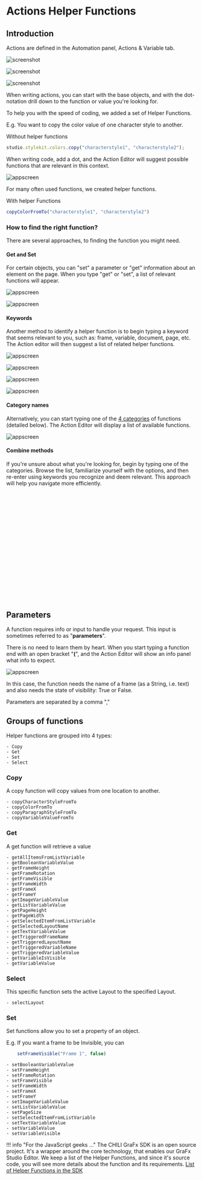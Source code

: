 # Actions Helper Functions

## Introduction

Actions are defined in the Automation panel, Actions & Variable tab.

![screenshot](panel1.png)

![screenshot](editaction.png)
 
![screenshot](actioneditor.png)

When writing actions, you can start with the base objects, and with the dot-notation drill down to the function or value you're looking for.

To help you with the speed of coding, we added a set of Helper Functions.

E.g. You want to copy the color value of one character style to another.

Without helper functions

```js
studio.stylekit.colors.copy("characterstyle1", "characterstyle2");
```

When writing code, add a dot, and the Action Editor will suggest possible functions that are relevant in this context.

![appscreen](dotnotation.png)

For many often used functions, we created helper functions.

With helper Functions

```js
copyColorFromTo("characterstyle1", "characterstyle2")
```

### How to find the right function?

There are several approaches, to finding the function you might need.

#### Get and Set

For certain objects, you can "set" a parameter or "get" information about an element on the page. When you type "get" or "set", a list of relevant functions will appear.

![appscreen](get.png)

![appscreen](set.png)

#### Keywords

Another method to identify a helper function is to begin typing a keyword that seems relevant to you, such as: frame, variable, document, page, etc. The Action editor will then suggest a list of related helper functions.

![appscreen](variable.png)

![appscreen](image.png)

![appscreen](frame.png)

![appscreen](page.png)

#### Category names

Alternatively, you can start typing one of the [4 categories](#groups-of-functions) of functions (detailed below). The Action Editor will display a list of available functions.

![appscreen](helpers.png)

#### Combine methods

If you're unsure about what you're looking for, begin by typing one of the categories. Browse the list, familiarize yourself with the options, and then re-enter using keywords you recognize and deem relevant. This approach will help you navigate more efficiently.

<script src="https://fast.wistia.com/embed/medias/xu3o7hf5hb.jsonp" async></script><script src="https://fast.wistia.com/assets/external/E-v1.js" async></script><div class="wistia_responsive_padding" style="padding:56.25% 0 0 0;position:relative;"><div class="wistia_responsive_wrapper" style="height:100%;left:0;position:absolute;top:0;width:100%;"><div class="wistia_embed wistia_async_xu3o7hf5hb seo=false videoFoam=true" style="height:100%;position:relative;width:100%">&nbsp;</div></div></div>

## Parameters

A function requires info or input to handle your request. This input is sometimes referred to as "**parameters**".

There is no need to learn them by heart. When you start typing a function end with an open bracket "**(**", and the Action Editor will show an info panel what info to expect.

![appscreen](params.png)

In this case, the function needs the name of a frame (as a String, i.e. text) and also needs the state of visibility: True or False.

Parameters are separated by a comma ","

## Groups of functions

Helper functions are grouped into 4 types:

	- Copy
	- Get
	- Set
	- Select
	
### Copy

A copy function will copy values from one location to another.

	- copyCharacterStyleFromTo
	- copyColorFromTo
	- copyParagraphStyleFromTo
	- copyVariableValueFromTo

### Get

A get function will retrieve a value

	- getAllItemsFromListVariable
	- getBooleanVariableValue
	- getFrameHeight
	- getFrameRotation
	- getFrameVisible
	- getFrameWidth
	- getFrameX
	- getFrameY
	- getImageVariableValue
	- getListVariableValue
	- getPageHeight
	- getPageWidth
	- getSelectedItemFromListVariable
	- getSelectedLayoutName
	- getTextVariableValue
	- getTriggeredFrameName
	- getTriggeredLayoutName
	- getTriggeredVariableName
	- getTriggeredVariableValue
	- getVariableIsVisible
	- getVariableValue

### Select

This specific function sets the active Layout to the specified Layout.

	- selectLayout

### Set

Set functions allow you to set a property of an object.

E.g. If you want a frame to be Invisible, you can 

```js
	setFrameVisible("Frame 1", false)
```

	- setBooleanVariableValue
	- setFrameHeight
	- setFrameRotation
	- setFrameVisible
	- setFrameWidth
	- setFrameX
	- setFrameY
	- setImageVariableValue
	- setListVariableValue
	- setPageSize
	- setSelectedItemFromListVariable
	- setTextVariableValue
	- setVariableValue
	- setVariableVisible
	
	
!!! info "For the JavaScript geeks ..."
	The CHILI GraFx SDK is an open source project. It's a wrapper around the core technology, that enables our GraFx Studio Editor. We keep a list of the Helper Functions, and since it's source code, you will see more details about the function and its requirements. [List of Helper Functions in the SDK](https://github.com/chili-publish/studio-sdk/blob/main/packages/actions/src/ActionHelpers.ts)